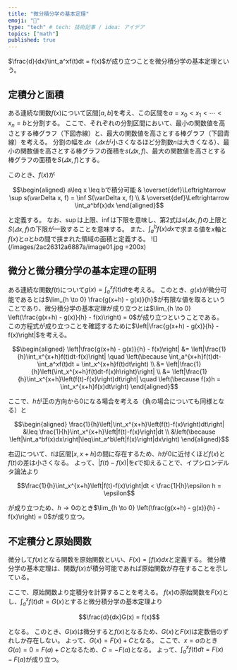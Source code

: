 ```yaml
---
title: "微分積分学の基本定理"
emoji: "🍣"
type: "tech" # tech: 技術記事 / idea: アイデア
topics: ["math"]
published: true
---
```


$\frac{d}{dx}\int_a^xf(t)dt = f(x)$が成り立つことを微分積分学の基本定理という。

## 定積分と面積
ある連続な関数$f(x)$について区間$[a, b]$を考え、この区間を$a = x_0 < x_1 < \cdots < x_n = b$と分割する。
ここで、それぞれの分割区間において、最小の関数値を高さとする棒グラフ（下図赤線）と、最大の関数値を高さとする棒グラフ（下図青線）を考える。
分割の幅を$\varDelta x$（$\varDelta x$が小さくなるほど分割数$n$は大きくなる）、最小の関数値を高さとする棒グラフの面積を$s(\varDelta x, f)$、最大の関数値を高さとする棒グラフの面積を$S(\varDelta x, f)$とする。

このとき、$f(x)$が

$$\begin{aligned} a\leq x \leq bで積分可能 & \overset{def}\Leftrightarrow \sup s(\varDelta x, f) = \inf S(\varDelta x, f) \\ & \overset{def}\Leftrightarrow \int_a^bf(x)dx \end{aligned}$$

と定義する。
なお、$\sup$は上限、$\inf$は下限を意味し、第2式は$s(\varDelta x, f)$の上限と$S(\varDelta x, f)$の下限が一致することを意味する。
また、$\int_a^bf(x)dx$で求まる値を$x$軸と$f(x)$と$a$と$b$の間で挟まれた領域の面積と定義する。
![](/images/2ac26312a6887a/image01.jpg =200x)


## 微分と微分積分学の基本定理の証明
ある連続な関数$f(t)$について$g(x) = \int_a^xf(t)dt$を考える。
このとき、$g(x)$が微分可能であるとは$\lim_{h \to 0} \frac{g(x+h) - g(x)}{h}$が有限な値を取るということであり、微分積分学の基本定理が成り立つとは$\lim_{h \to 0} \left(\frac{g(x+h) - g(x)}{h} - f(x)\right) = 0$が成り立つということである。
この方程式が成り立つことを確認するために$\left|\frac{g(x+h) - g(x)}{h} - f(x)\right|$を考える。

$$\begin{aligned} \left|\frac{g(x+h) - g(x)}{h} - f(x)\right| &= \left|\frac{1}{h}\int_x^{x+h}f(t)dt-f(x)\right| \quad \left(\because \int_a^{x+h}f(t)dt-\int_a^xf(t)dt = \int_x^{x+h}f(t)dt\right) \\ &= \left|\frac{1}{h}\left(\int_x^{x+h}f(t)dt-f(x)h\right)\right| \\ &= \left|\frac{1}{h}\int_x^{x+h}\left(f(t)-f(x)\right)dt\right| \quad \left(\because f(x)h = \int_x^{x+h}f(x)dt\right) \end{aligned}$$

ここで、$h$が正の方向から$0$になる場合を考える（負の場合についても同様となる）と

$$\begin{aligned} \frac{1}{h}\left|\int_x^{x+h}\left(f(t)-f(x)\right)dt\right| &\leq \frac{1}{h}\int_x^{x+h}\left|f(t)-f(x)\right|dt \\ &\left(\because \left|\int_a^bf(x)dx\right|\leq\int_a^b\left|f(x)\right|dx\right) \end{aligned}$$

右辺について、$t$は区間$[x, x+h]$の間に存在するため、$h$が$0$に近付くほど$f(x)$と$f(t)$の差は小さくなる。
よって、$\left|f(t)-f(x)\right|$を$\epsilon$で抑えることで、イプシロンデルタ論法より

$$\frac{1}{h}\int_x^{x+h}\left|f(t)-f(x)\right|dt < \frac{1}{h}\epsilon h = \epsilon$$

が成り立つため、$h \to 0$のとき$\lim_{h \to 0} \left(\frac{g(x+h) - g(x)}{h} - f(x)\right) = 0$が成り立つ。


## 不定積分と原始関数
微分して$f(x)$となる関数を原始関数といい、$F(x) = \int f(x)dx$と定義する。
微分積分学の基本定理は、関数$f(x)$が積分可能であれば原始関数が存在することを示している。

ここで、原始関数より定積分を計算することを考える。
$f(x)$の原始関数を$F(x)$とし、$\int_a^xf(t)dt = G(x)$とすると微分積分学の基本定理より

$$\frac{d}{dx}G(x) = f(x)$$

となる。
このとき、$G(x)$は微分すると$f(x)$となるため、$G(x)$と$F(x)$は定数倍のずれしか存在しない。
よって、$G(x) = F(x) + C$となる。
ここで、$x = a$のとき$G(a) = 0 = F(a) + C$となるため、$C = -F(a)$となる。
よって、$\int_a^xf(t)dt = F(x) - F(a)$が成り立つ。
